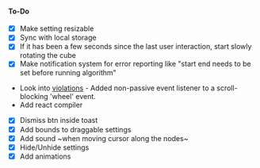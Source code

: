 #### To-Do

- [X] Make setting resizable
- [x] Sync with local storage
- [x] If it has been a few seconds since the last user interaction, start slowly rotating the cube
- [x] Make notification system for error reporting like "start end needs to be set before running algorithm"
- Look into [violations](https://chromestatus.com/feature/5745543795965952) - Added non-passive event listener to a scroll-blocking 'wheel' event.
- Add react compiler
- [x] Dismiss btn inside toast
- [X] Add bounds to draggable settings
- [x] Add sound ~when moving cursor along the nodes~
- [x] Hide/Unhide settings
- [x] Add animations
